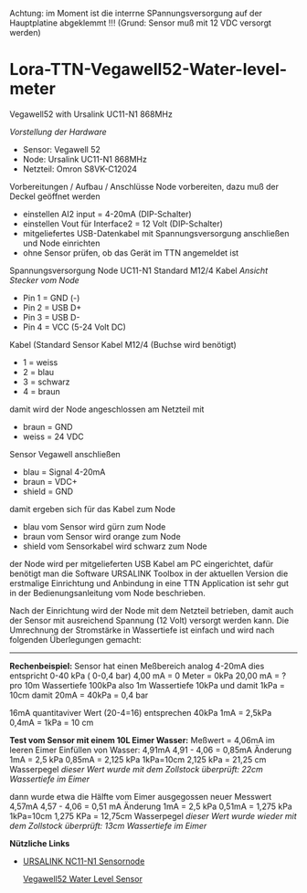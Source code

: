 Achtung: im Moment ist die interrne SPannungsversorgung auf der Hauptplatine abgeklemmt !!! (Grund: Sensor muß mit 12 VDC versorgt werden)

# Lora-TTN-Vegawell52-Water-level-meter
Vegawell52 with Ursalink UC11-N1 868MHz

*Vorstellung der Hardware*

 - Sensor: Vegawell 52 
 - Node: Ursalink UC11-N1 868MHz 
 - Netzteil: Omron S8VK-C12024

Vorbereitungen / Aufbau / Anschlüsse
Node vorbereiten, dazu muß der Deckel geöffnet werden

 - einstellen AI2 input = 4-20mA (DIP-Schalter)
 - einstellen Vout für Interface2 = 12 Volt (DIP-Schalter)
 - mitgeliefertes USB-Datenkabel mit Spannungsversorgung  anschließen und Node einrichten
 - ohne Sensor prüfen, ob das Gerät im TTN angemeldet ist

Spannungsversorgung Node UC11-N1   Standard M12/4 Kabel
*Ansicht Stecker vom Node*

 - Pin 1 = GND (-) 
 - Pin 2 = USB D+ 
 - Pin 3 = USB D- 
 - Pin 4 = VCC (5-24 Volt DC)

Kabel (Standard Sensor Kabel M12/4 (Buchse wird benötigt)

 - 1 = weiss 
 - 2 = blau 
 - 3 = schwarz 
 - 4 = braun

damit wird der Node angeschlossen am Netzteil mit

 - braun = GND 
 - weiss = 24 VDC

Sensor Vegawell anschließen

 - blau   = Signal 4-20mA 
 - braun  = VDC+ 
 - shield = GND

damit ergeben sich für das Kabel zum Node

 - blau vom Sensor wird gürn zum Node 
 - braun vom Sensor wird orange zum Node 
 - shield vom Sensorkabel wird schwarz zum Node

der Node wird per mitgelieferten USB Kabel am PC eingerichtet, dafür benötigt man die Software URSALINK Toolbox in der aktuellen Version die erstmalige Einrichtung und Anbindung in eine TTN Application ist sehr gut in der Bedienungsanleitung vom Node beschrieben.

Nach der Einrichtung wird der Node mit dem Netzteil betrieben, damit auch der Sensor mit ausreichend Spannung (12 Volt) versorgt werden kann. Die Umrechnung der Stromstärke in Wassertiefe ist einfach und wird nach folgenden Überlegungen gemacht:

--------------

**Rechenbeispiel:**
Sensor hat einen Meßbereich analog 4-20mA
dies entspricht 0-40 kPa ( 0-0,4 bar)
4,00 mA = 0 Meter = 0kPa
20,00 mA =  ?    
pro 10m Wassertiefe 100kPa
also 1m Wassertiefe 10kPa
und damit 1kPa = 10cm
damit 20mA = 40kPa = 0,4 bar 

16mA quantitaviver Wert (20-4=16) entsprechen 40kPa
1mA = 2,5kPa
0,4mA = 1kPa = 10 cm

**Test vom Sensor mit einem 10L Eimer Wasser:**
Meßwert = 4,06mA  im leeren Eimer
Einfüllen von Wasser: 4,91mA
4,91 - 4,06 = 0,85mA Änderung
1mA = 2,5 kPa
0,85mA = 2,125 kPa
1kPa=10cm
2,125 kPa = 21,25 cm Wasserpegel
*dieser Wert wurde mit dem Zollstock überprüft: 22cm Wassertiefe im Eimer*

dann wurde etwa die Hälfte vom Eimer ausgegossen
neuer Messwert 4,57mA
4,57 - 4,06 = 0,51 mA Änderung
1mA = 2,5 kPa
0,51mA = 1,275 kPa
1kPa=10cm
1,275 KPa = 12,75cm Wasserpegel
*dieser Wert wurde wieder mit dem Zollstock überprüft: 13cm Wassertiefe im Eimer*

**Nützliche Links**

 - [URSALINK NC11-N1
   Sensornode](https://www.ursalink.com/en/n1-lorawan-sensor-node/)

   [Vegawell52 Water Level
   Sensor](https://www.vega.com/de-de/produkte/ger%C3%A4tesuche?serialnumber=37987318)
